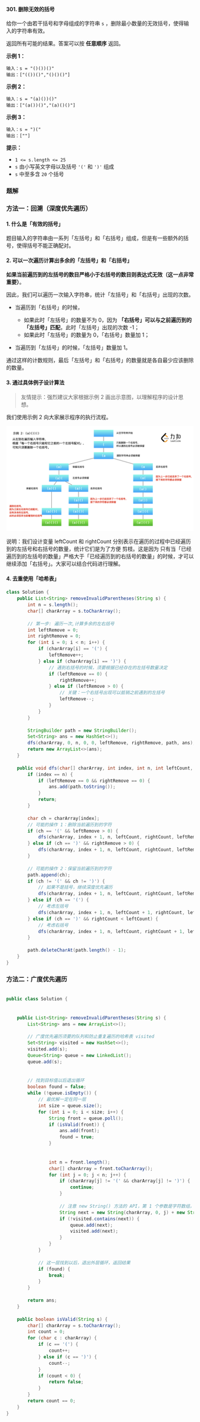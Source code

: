 #### 301. 删除无效的括号

给你一个由若干括号和字母组成的字符串 `s` ，删除最小数量的无效括号，使得输入的字符串有效。

返回所有可能的结果。答案可以按 **任意顺序** 返回。

**示例 1：**

```shell
输入：s = "()())()"
输出：["(())()","()()()"]
```

**示例 2：**

```shell
输入：s = "(a)())()"
输出：["(a())()","(a)()()"]
```

**示例 3：**

```shell
输入：s = ")("
输出：[""]
```

**提示：**

- `1 <= s.length <= 25`
- `s` 由小写英文字母以及括号 `'('` 和 `')'` 组成
- `s` 中至多含 `20` 个括号

### 题解

### 方法一：回溯（深度优先遍历）

#### 1. 什么是「有效的括号」

题目输入的字符串由一系列「左括号」和「右括号」组成，但是有一些额外的括号，使得括号不能正确配对。

#### 2. 可以一次遍历计算出多余的「左括号」和「右括号」

**如果当前遍历到的左括号的数目严格小于右括号的数目则表达式无效（这一点非常重要）**。

因此，我们可以遍历一次输入字符串，统计「左括号」和「右括号」出现的次数。

* 当遍历到「右括号」的时候，
  * 如果此时「左括号」的数量不为 0，因为 **「右括号」可以与之前遍历到的「左括号」匹配**，此时「左括号」出现的次数 -1；
  * 如果此时「左括号」的数量为 0，「右括号」数量加 1；

* 当遍历到「左括号」的时候，「左括号」数量加 1。

通过这样的计数规则，最后「左括号」和「右括号」的数量就是各自最少应该删除的数量。

#### 3. 通过具体例子设计算法

> 友情提示：强烈建议大家根据示例 2 画出示意图，以理解程序的设计思想。

我们使用示例 2 向大家展示程序的执行流程。

![image.png](./images/删除无效的括号/1.jpg)

说明：我们设计变量 leftCount 和 rightCount 分别表示在遍历的过程中已经遍历到的左括号和右括号的数量，统计它们是为了方便 剪枝。这是因为 只有当「已经遍历到的左括号的数量」严格大于「已经遍历到的右括号的数量」的时候，才可以继续添加「右括号」。大家可以结合代码进行理解。

#### 4. 去重使用「哈希表」

```java
class Solution {
    public List<String> removeInvalidParentheses(String s) {
        int n = s.length();
        char[] charArray = s.toCharArray();

        // 第一步: 遍历一次,计算多余的左右括号
        int leftRemove = 0;
        int rightRemove = 0;
        for (int i = 0; i < n; i++) {
            if (charArray[i] == '(') {
                leftRemove++;
            } else if (charArray[i] == ')') {
                // 遇到右括号的时候，须要根据已经存在的左括号数量决定
                if (leftRemove == 0) {
                    rightRemove++;
                } else if (leftRemove > 0) {
                    // 关键：一个右括号出现可以抵销之前遇到的左括号
                    leftRemove--;
                }
            }
        }

        StringBuilder path = new StringBuilder();
        Set<String> ans = new HashSet<>();
        dfs(charArray, 0, n, 0, 0, leftRemove, rightRemove, path, ans);
        return new ArrayList<>(ans);
    }

    public void dfs(char[] charArray, int index, int n, int leftCount, int rightCount, int leftRemove, int rightRemove, StringBuilder path, Set<String> ans) {
        if (index == n) {
            if (leftRemove == 0 && rightRemove == 0) {
                ans.add(path.toString());
            }
            return;
        }

        char ch = charArray[index];
        // 可能的操作 1：删除当前遍历到的字符
        if (ch == '(' && leftRemove > 0) {
            dfs(charArray, index + 1, n, leftCount, rightCount, leftRemove - 1, rightRemove, path, ans);
        } else if (ch == ')' && rightRemove > 0) {
            dfs(charArray, index + 1, n, leftCount, rightCount, leftRemove, rightRemove - 1, path, ans);
        }

        // 可能的操作 2：保留当前遍历到的字符
        path.append(ch);
        if (ch != '(' && ch != ')') {
            // 如果不是括号，继续深度优先遍历
            dfs(charArray, index + 1, n, leftCount, rightCount, leftRemove, rightRemove, path, ans);
        } else if (ch == '(') {
            // 考虑左括号
            dfs(charArray, index + 1, n, leftCount + 1, rightCount, leftRemove, rightRemove, path, ans);
        } else if (ch == ')' && rightCount < leftCount) {
            // 考虑右括号
            dfs(charArray, index + 1, n, leftCount, rightCount + 1, leftRemove, rightRemove, path, ans);
        }

        path.deleteCharAt(path.length() - 1);
    }
}
```

### 方法二：广度优先遍历

```java

public class Solution {


    public List<String> removeInvalidParentheses(String s) {
        List<String> ans = new ArrayList<>();

        // 广度优先遍历须要的队列和防止重复遍历的哈希表 visited
        Set<String> visited = new HashSet<>();
        visited.add(s);
        Queue<String> queue = new LinkedList();
        queue.add(s);


        // 找到目标值以后退出循环
        boolean found = false;
        while (!queue.isEmpty()) {
            // 最优解一定在同一层
            int size = queue.size();
            for (int i = 0; i < size; i++) {
                String front = queue.poll();
                if (isValid(front)) {
                    ans.add(front);
                    found = true;
                }


                int n = front.length();
                char[] charArray = front.toCharArray();
                for (int j = 0; j < n; j++) {
                    if (charArray[j] != '(' && charArray[j] != ')') {
                        continue;
                    }

                    // 注意 new String() 方法的 API，第 1 个参数是字符数组，第 2 个参数是字符数组的起始下标，第 3 个参数是截取的字符的长度
                    String next = new String(charArray, 0, j) + new String(charArray, j + 1, n - j - 1);
                    if (!visited.contains(next)) {
                        queue.add(next);
                        visited.add(next);
                    }
                }
            }

            // 这一层找到以后，退出外层循环，返回结果
            if (found) {
                break;
            }
        }

        return ans;
    }

    public boolean isValid(String s) {
        char[] charArray = s.toCharArray();
        int count = 0;
        for (char c : charArray) {
            if (c == '(') {
                count++;
            } else if (c == ')') {
                count--;
            }
            if (count < 0) {
                return false;
            }
        }
        return count == 0;
    }
}
```

